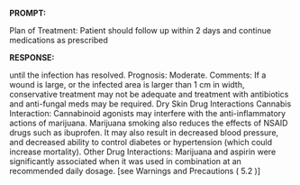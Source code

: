 **PROMPT:**

Plan of Treatment:  Patient should follow up within 2 days and continue medications as prescribed

**RESPONSE:**

  until the infection has resolved.  Prognosis:  Moderate.  Comments: If a wound is large, or the infected area is larger than 1 cm in width, conservative treatment may not be adequate and treatment with antibiotics and anti-fungal meds may be required.  Dry Skin  Drug Interactions  Cannabis Interaction: Cannabinoid agonists may interfere with the anti-inflammatory actions of marijuana. Marijuana smoking also reduces the effects of NSAID drugs such as ibuprofen. It may also result in decreased blood pressure, and decreased ability to control diabetes or hypertension (which could increase mortality).  Other Drug Interactions: Marijuana and aspirin were significantly associated when it was used in combination at an recommended daily dosage. [see Warnings and Precautions ( 5.2 )]